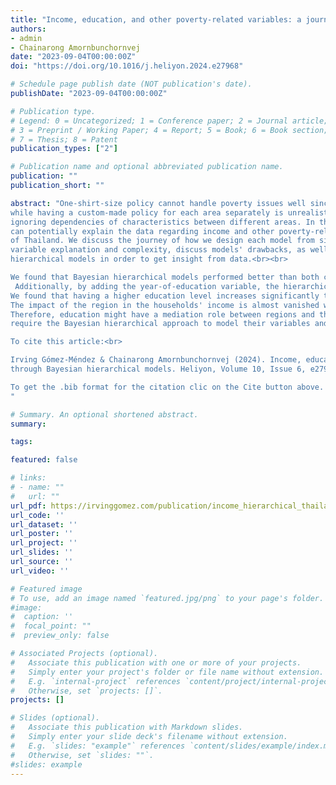 ```yaml
---
title: "Income, education, and other poverty-related variables: a journey through Bayesian hierarchical models"
authors:
- admin
- Chainarong Amornbunchornvej
date: "2023-09-04T00:00:00Z"
doi: "https://doi.org/10.1016/j.heliyon.2024.e27968"

# Schedule page publish date (NOT publication's date).
publishDate: "2023-09-04T00:00:00Z"

# Publication type.
# Legend: 0 = Uncategorized; 1 = Conference paper; 2 = Journal article;
# 3 = Preprint / Working Paper; 4 = Report; 5 = Book; 6 = Book section;
# 7 = Thesis; 8 = Patent
publication_types: ["2"]

# Publication name and optional abbreviated publication name.
publication: ""
publication_short: ""

abstract: "One-shirt-size policy cannot handle poverty issues well since each area has its unique challenges,
while having a custom-made policy for each area separately is unrealistic due to limitation of resources as well as having issues of 
ignoring dependencies of characteristics between different areas. In this work, we propose to use Bayesian hierarchical models which 
can potentially explain the data regarding income and other poverty-related variables in the multi-resolution governing structural data 
of Thailand. We discuss the journey of how we design each model from simple to more complex ones, estimate their performance in terms of 
variable explanation and complexity, discuss models' drawbacks, as well as propose the solutions to fix issues in the lens of Bayesian 
hierarchical models in order to get insight from data.<br><br>

We found that Bayesian hierarchical models performed better than both complete pooling (single policy) and no pooling models (custom-made policy).
 Additionally, by adding the year-of-education variable, the hierarchical model enriches its performance of variable explanation. 
We found that having a higher education level increases significantly the households' income for all the regions in Thailand. 
The impact of the region in the households' income is almost vanished when education level or years of education are considered. 
Therefore, education might have a mediation role between regions and the income. Our work can serve as a guideline for other countries that 
require the Bayesian hierarchical approach to model their variables and get insight from data.<br><br>

To cite this article:<br>

Irving Gómez-Méndez & Chainarong Amornbunchornvej (2024). Income, education, and other poverty-related variables: a journey 
through Bayesian hierarchical models. Heliyon, Volume 10, Issue 6, e27968<br><br>

To get the .bib format for the citation clic on the Cite button above.
"

# Summary. An optional shortened abstract.
summary:

tags:

featured: false

# links:
# - name: ""
#   url: ""
url_pdf: https://irvinggomez.com/publication/income_hierarchical_thailand/IncomeEducationAndOtherPovertyRelatedVariables.pdf
url_code: ''
url_dataset: ''
url_poster: ''
url_project: ''
url_slides: ''
url_source: ''
url_video: ''

# Featured image
# To use, add an image named `featured.jpg/png` to your page's folder.
#image:
#  caption: ''
#  focal_point: ""
#  preview_only: false

# Associated Projects (optional).
#   Associate this publication with one or more of your projects.
#   Simply enter your project's folder or file name without extension.
#   E.g. `internal-project` references `content/project/internal-project/index.md`.
#   Otherwise, set `projects: []`.
projects: []

# Slides (optional).
#   Associate this publication with Markdown slides.
#   Simply enter your slide deck's filename without extension.
#   E.g. `slides: "example"` references `content/slides/example/index.md`.
#   Otherwise, set `slides: ""`.
#slides: example
---
```

